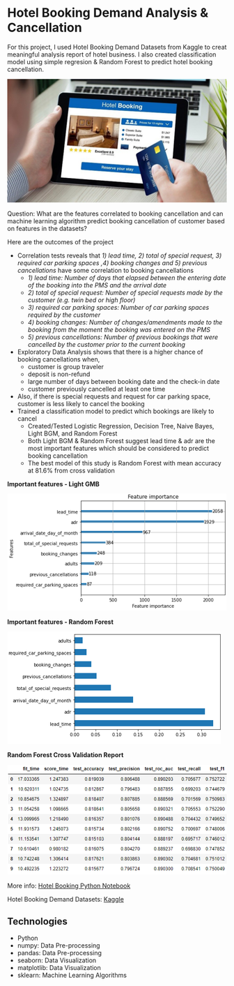 # Hotel Booking Demand Analysis & Cancellation
For this project, I used Hotel Booking Demand Datasets from Kaggle to creat meaningful analysis report of hotel business. I also created classification model using simple regresion & Random Forest to predict hotel booking cancellation.

![](hotelbooking.jpg)

Question:
What are the features correlated to booking cancellation and can machine learning algorithm predict booking cancellation of customer based on features in the datasets?

Here are the outcomes of the project
  * Correlation tests reveals that *1) lead time, 2) total of special request, 3) required car parking spaces ,4) booking changes and 5) previous cancellations* have some correlation to booking cancellations
    - *1) lead time: Number of days that elapsed between the entering date of the booking into the PMS and the arrival date*    
    - *2) total of special request: Number of special requests made by the customer (e.g. twin bed or high floor)*
    - *3) required car parking spaces: Number of car parking spaces required by the customer*
    - *4) booking changes: Number of changes/amendments made to the booking from the moment the booking was entered on the PMS*
    - *5) previous cancellations: Number of previous bookings that were cancelled by the customer prior to the current booking*
  * Exploratory Data Analysis shows that there is a higher chance of booking cancellations when,
      - customer is group traveler
      - deposit is non-refund
      - large number of days between booking date and the check-in date
      - customer previously cancelled at least one time
  * Also, if there is special requests and request for car parking space, customer is less likely to cancel the booking
  * Trained a classification model to predict which bookings are likely to cancel
      - Created/Tested Logistic Regression, Decision Tree, Naive Bayes, Light BGM, and Random Forest
      - Both Light BGM & Random Forest suggest lead time & adr are the most important features which should be considered to predict booking cancellation
      - The best model of this study is Random Forest with mean accuracy at 81.6% from cross validation

**Important features - Light GMB**

![](Capture135.PNG)

**Important features - Random Forest**

![](Capture136.PNG)

**Random Forest Cross Validation Report**

![](Capture137.PNG)


More info: [Hotel Booking Python Notebook](https://github.com/kilee722/Hotel_Booking_Cancellation/blob/main/hotel_cancel_classification.ipynb)

Hotel Booking Demand Datasets: [Kaggle](https://www.kaggle.com/jessemostipak/hotel-booking-demand)

## Technologies
* Python
 * numpy: Data Pre-processing
 * pandas: Data Pre-processing
 * seaborn: Data Visualization
 * matplotlib: Data Visualization
 * sklearn: Machine Learning Algorithms
